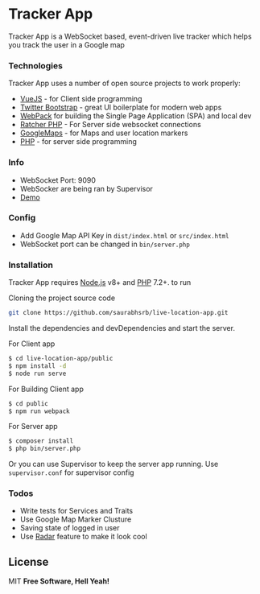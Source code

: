 # Tracker App

Tracker App is a WebSocket based, event-driven live tracker which helps you track the user in a Google map

### Technologies

Tracker App uses a number of open source projects to work properly:

* [VueJS](https://vuejs.org/) - for Client side programming
* [Twitter Bootstrap](http://twitter.github.com/bootstrap/) - great UI boilerplate for modern web apps
* [WebPack](https://webpack.js.org/) for building the Single Page Application (SPA) and local dev
* [Ratcher PHP](http://socketo.me/) - For Server side websocket connections
* [GoogleMaps](https://developers.google.com/maps/documentation/) - for Maps and user location markers
* [PHP](http://php.net) - for server side programming


### Info
- WebSocket Port: 9090
- WebSocker are being ran by Supervisor 
- [Demo](http://tracker.mycodesamples.com) 

### Config
- Add Google Map API Key in `dist/index.html` or `src/index.html`
- WebSocket port can be changed in `bin/server.php`

### Installation

Tracker App requires [Node.js](https://nodejs.org/) v8+ and [PHP](http://php.net) 7.2+. to run 

Cloning the project source code
```sh
git clone https://github.com/saurabhsrb/live-location-app.git
```
Install the dependencies and devDependencies and start the server.

For Client app
```sh
$ cd live-location-app/public
$ npm install -d
$ node run serve
```

For Building Client app

```sh
$ cd public
$ npm run webpack
```

For Server app 

```sh
$ composer install
$ php bin/server.php
```

Or you can use Supervisor to keep the server app running.
Use `supervisor.conf` for supervisor config

### Todos

 - Write tests for Services and Traits
 - Use Google Map Marker Clusture
 - Saving state of logged in user
 - Use [Radar](https://codepen.io/netsi1964/pen/NALXar/) feature to make it look cool

License
----

MIT
**Free Software, Hell Yeah!**